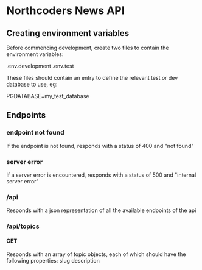 # Northcoders News API

## Creating environment variables

Before commencing development, create two files to contain the environment variables:

.env.development
.env.test

These files should contain an entry to define the relevant test or dev database to use, eg:

PGDATABASE=my_test_database

## Endpoints
### endpoint not found
If the endpoint is not found, responds with a status of 400 and "not found"

### server error
If a server error is encountered, responds with a status of 500 and "internal server error"

### /api
Responds with a json representation of all the available endpoints of the api

### /api/topics
#### GET
Responds with an array of topic objects, each of which should have the following properties:
    slug
    description
